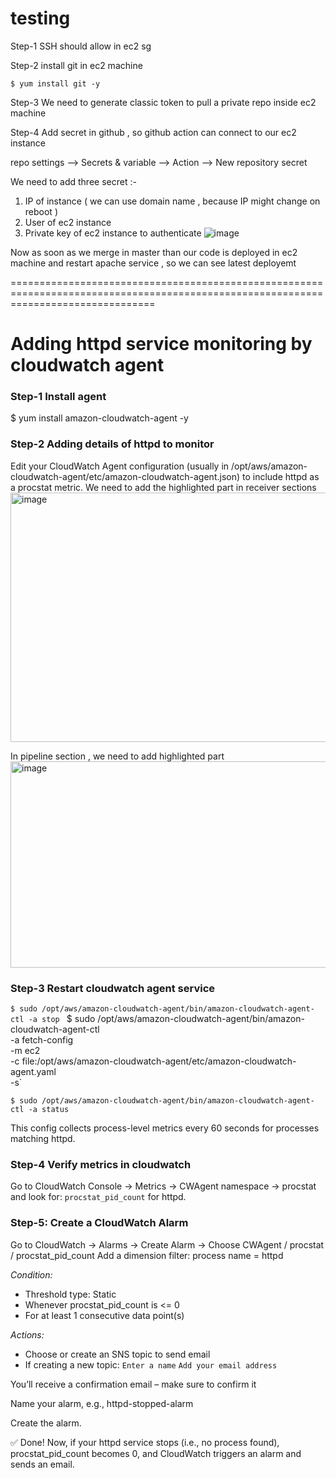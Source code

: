 # testing

Step-1 SSH should allow in ec2 sg

Step-2 install git in ec2 machine 

`$ yum install git -y`

Step-3 We need to generate classic token to pull a private repo inside ec2 machine 

Step-4 Add secret in github , so github action can connect to our ec2 instance 

repo settings  --> Secrets & variable --> Action --> New repository secret 

We need to add three secret :-
1. IP of instance ( we can use domain name , because IP might change on reboot )
2. User of ec2 instance
3. Private key of ec2 instance to authenticate 
![image](https://github.com/user-attachments/assets/175a7011-3e27-41f2-a9f6-b3ef1844c1b3)


Now as soon as we merge in master than our code is deployed in ec2 machine and restart apache service , so we can see latest deployemt


=====================================================================================================================================
# Adding httpd service monitoring by cloudwatch agent
### Step-1 Install agent 
$ yum install amazon-cloudwatch-agent -y 

### Step-2 Adding details of httpd to monitor
Edit your CloudWatch Agent configuration (usually in /opt/aws/amazon-cloudwatch-agent/etc/amazon-cloudwatch-agent.json) to include httpd as a procstat metric.
We need to add the highlighted part in receiver sections 
<img width="652" height="399" alt="image" src="https://github.com/user-attachments/assets/f89ece18-8195-40be-b9ad-2d3e4612e854" />

In pipeline section , we need to add highlighted part 
<img width="575" height="330" alt="image" src="https://github.com/user-attachments/assets/996035d9-d204-4d68-8180-3a108b7c3ff4" />

### Step-3 Restart cloudwatch agent service 
`$ sudo /opt/aws/amazon-cloudwatch-agent/bin/amazon-cloudwatch-agent-ctl -a stop `
$ sudo /opt/aws/amazon-cloudwatch-agent/bin/amazon-cloudwatch-agent-ctl \
  -a fetch-config \
  -m ec2 \
  -c file:/opt/aws/amazon-cloudwatch-agent/etc/amazon-cloudwatch-agent.yaml \
  -s`
  
 `$ sudo /opt/aws/amazon-cloudwatch-agent/bin/amazon-cloudwatch-agent-ctl -a status`

This config collects process-level metrics every 60 seconds for processes matching httpd.

### Step-4 Verify metrics in cloudwatch
Go to CloudWatch Console → Metrics → CWAgent namespace → procstat and look for:
`procstat_pid_count` for httpd.

### Step-5: Create a CloudWatch Alarm
Go to CloudWatch → Alarms → Create Alarm -> Choose CWAgent / procstat / procstat_pid_count
Add a dimension filter: process name = httpd

*Condition:*
- Threshold type: Static
- Whenever procstat_pid_count is <= 0
- For at least 1 consecutive data point(s)

*Actions:*
- Choose or create an SNS topic to send email
- If creating a new topic:
 `Enter a name`
  `Add your email address`

You’ll receive a confirmation email – make sure to confirm it

Name your alarm, e.g., httpd-stopped-alarm

Create the alarm.

✅ Done!
Now, if your httpd service stops (i.e., no process found), procstat_pid_count becomes 0, and CloudWatch triggers an alarm and sends an email.
